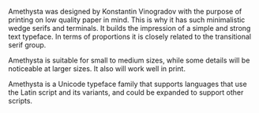 Amethysta was designed by Konstantin Vinogradov 
with the purpose of printing on low quality paper in mind.
This is why it has such minimalistic wedge serifs and terminals.
It builds the impression of a simple and strong text typeface.
In terms of proportions it is closely related to the transitional 
serif group.

Amethysta is suitable for small to medium sizes, while some details
will be noticeable at larger sizes. It also will work well in print.

Amethysta is a Unicode typeface family that supports 
languages that use the Latin script and its variants, and 
could be expanded to support other scripts.